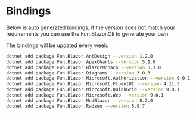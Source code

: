 # Bindings

Below is auto generated bindings, if the version does not match your requirements you can use the Fun.Blazor.Cli to generate your own.

The bindings will be updated every week.

```bash
dotnet add package Fun.Blazor.AntDesign --version 1.2.0
dotnet add package Fun.Blazor.ApexCharts --version 5.1.0
dotnet add package Fun.Blazor.BlazorMonaco --version 3.3.0
dotnet add package Fun.Blazor.Diagrams --version 3.0.3
dotnet add package Fun.Blazor.Microsoft.Authorization --version 9.0.1
dotnet add package Fun.Blazor.Microsoft.FluentUI --version 4.11.3
dotnet add package Fun.Blazor.Microsoft.QuickGrid --version 9.0.1
dotnet add package Fun.Blazor.Microsoft.Web --version 9.0.1
dotnet add package Fun.Blazor.MudBlazor --version 8.2.0
dotnet add package Fun.Blazor.Radzen --version 5.9.7
```
